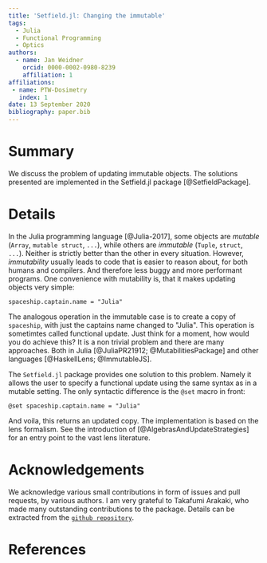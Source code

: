 ```yaml
---
title: 'Setfield.jl: Changing the immutable'
tags:
  - Julia
  - Functional Programming
  - Optics
authors:
  - name: Jan Weidner
    orcid: 0000-0002-0980-8239
    affiliation: 1
affiliations:
 - name: PTW-Dosimetry
   index: 1
date: 13 September 2020
bibliography: paper.bib
---
```


# Summary
We discuss the problem of updating immutable objects. The solutions presented are implemented in the Setfield.jl package [@SetfieldPackage].

# Details

In the Julia programming language [@Julia-2017], some objects are *mutable* (`Array`, `mutable struct`, `...`), while others are *immutable* (`Tuple`, `struct`, `...`).
Neither is strictly better than the other in every situation. However, *immutability* usually leads to code that is easier to reason about, for both humans and compilers.
And therefore less buggy and more performant programs.
One convenience with mutability is, that it makes updating objects very simple:

`spaceship.captain.name = "Julia"`

The analogous operation in the immutable case is to create a copy of `spaceship`,
with just the captains name changed to "Julia". This operation is sometimtes called functional update.
Just think for a moment, how would you do achieve this?
It is a non trivial problem and there are many approaches. Both in Julia [@JuliaPR21912; @MutabilitiesPackage] and other languages [@HaskellLens; @ImmutableJS].

The `Setfield.jl` package provides one solution to this problem. Namely it allows the user
to specify a functional update using the same syntax as in a mutable setting. The only syntactic difference is the `@set` macro in front:

`@set spaceship.captain.name = "Julia"`

And voila, this returns an updated copy. The implementation is based on the lens formalism.
See the introduction of [@AlgebrasAndUpdateStrategies] for an entry point to the vast lens literature.

# Acknowledgements

We acknowledge various small contributions in form of issues and pull requests, by various
authors. I am very grateful to Takafumi Arakaki, who made many outstanding contributions to the package. Details can be extracted from the [`github repository`](https://github.com/jw3126/Setfield.jl).

# References
